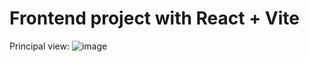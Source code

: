 # Frontend project with React + Vite
Principal view:
![image](https://github.com/Lseb1103/Vesuvio_Proyect/assets/66772757/85649550-de1b-430a-a56d-7f9a193fe157)


